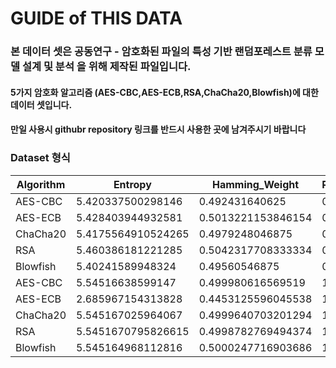 # GUIDE of THIS DATA
### 본 데이터 셋은 공동연구 - 암호화된 파일의 특성 기반 랜덤포레스트 분류 모델 설계 및 분석 을 위해 제작된 파일입니다.
#### 5가지 암호화 알고리즘 (AES-CBC,AES-ECB,RSA,ChaCha20,Blowfish)에 대한 데이터 셋입니다.
#### 만일 사용시 githubr repository 링크를 반드시 사용한 곳에 남겨주시기 바랍니다

### Dataset 형식
|Algorithm|Entropy|Hamming_Weight|Repeated|Size_Ratio|Encryption_Time_per_Byte|Decryption_Time_per_Byte|
|---|---|---|---|---|---|---|
| AES-CBC | 5.420337500298146 | 0.492431640625 | 0 | 0.9999999999990234 | 0.0 | 0.0 |
| AES-ECB | 5.428403944932581 | 0.5013221153846154 | 0 | 1.0156249999990081 | 0.0 | 0.0 |
| ChaCha20 | 5.4175564910524265 | 0.4979248046875 | 0 | 0.9999999999990234 | 0.0 | 0.0 |
| RSA | 5.460386181221285 | 0.5042317708333334 | 0 | 1.4999999999985352 | 0.0019499566405992538 | 0.0010624062269915695 |
| Blowfish | 5.40241589948324 | 0.49560546875 | 0 | 0.9999999999990234 | 0.0 | 0.0 |
| AES-CBC | 5.54516638599147 | 0.499980616569519 | 1 | 0.9999999999999998 | 0.0000014804300008108837 | 0.0000015557361621176822 |
| AES-ECB | 2.685967154313828 | 0.4453125596045538 | 1 | 1.0000015258789061 | 0.0000006245500117074697 | 0.0000009968061931431291 |
| ChaCha20 | 5.545167025964067 | 0.4999640703201294 | 1 | 0.9999999999999998 | 0.0000005726633389713242 | 0.00000052593804866774 |
| RSA | 5.5451670795826615 | 0.4998782769494374 | 1 | 1.3473876953124997 | 0.00019215533484384648 | 0.001612200867384672 |
| Blowfish | 5.545164968112816 | 0.5000247716903686 | 1 | 0.9999999999999998 | 0.000009038967618835157 | 0.000008570395948481744 |
